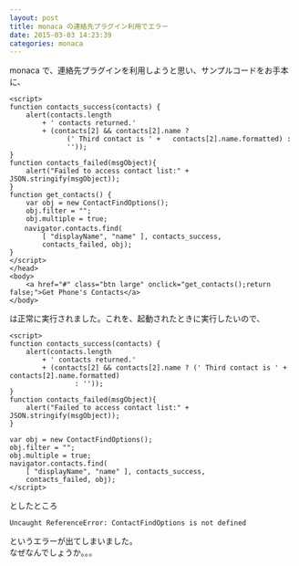 ```yaml
---
layout: post
title: monaca の連絡先プラグイン利用でエラー
date: 2015-03-03 14:23:39
categories: monaca
---
```

<p>monaca で、連絡先プラグインを利用しようと思い、サンプルコードをお手本に、</p>

<pre><code>&lt;script&gt;
function contacts_success(contacts) {
    alert(contacts.length
        + ' contacts returned.'
        + (contacts[2] &amp;&amp; contacts[2].name ?
              (' Third contact is ' +   contacts[2].name.formatted) :
              ''));
}
function contacts_failed(msgObject){
    alert("Failed to access contact list:" + JSON.stringify(msgObject));
}
function get_contacts() {
    var obj = new ContactFindOptions();
    obj.filter = "";
    obj.multiple = true;
　  navigator.contacts.find(
        [ "displayName", "name" ], contacts_success,
        contacts_failed, obj);
}
&lt;/script&gt;
&lt;/head&gt;
&lt;body&gt;
    &lt;a href="#" class="btn large" onclick="get_contacts();return false;"&gt;Get Phone's Contacts&lt;/a&gt;
&lt;/body&gt;
</code></pre>

<p>は正常に実行されました。これを、起動されたときに実行したいので、</p>

<pre><code>&lt;script&gt;
function contacts_success(contacts) {
    alert(contacts.length
        + ' contacts returned.'
        + (contacts[2] &amp;&amp; contacts[2].name ? (' Third contact is ' + contacts[2].name.formatted)
                : ''));
}
function contacts_failed(msgObject){
    alert("Failed to access contact list:" + JSON.stringify(msgObject));
}

var obj = new ContactFindOptions();
obj.filter = "";
obj.multiple = true;
navigator.contacts.find(
    [ "displayName", "name" ], contacts_success,
    contacts_failed, obj);
&lt;/script&gt;
</code></pre>

<p>としたところ</p>

<pre><code>Uncaught ReferenceError: ContactFindOptions is not defined
</code></pre>

<p>というエラーが出てしまいました。<br>
なぜなんでしょうか。。。</p>
